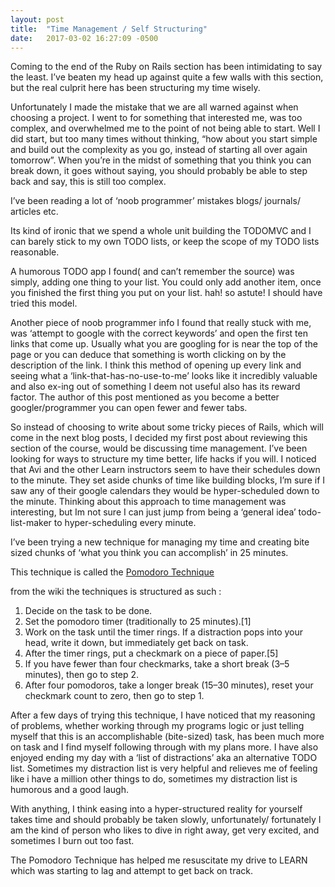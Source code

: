 ```yaml
---
layout: post
title:  "Time Management / Self Structuring"
date:   2017-03-02 16:27:09 -0500
---
```



Coming to the end of the Ruby on Rails section has been intimidating to say the least. I’ve beaten my head up against quite a few walls with this section, but the real culprit here has been structuring my time wisely. 

Unfortunately I made the mistake that we are all warned against when choosing a project. I went to for something that interested me, was too complex, and overwhelmed me to the point of not being able to start. Well I did start, but too many times without thinking, “how about you start simple and build out the complexity as you go, instead of starting all over again tomorrow”. When you’re in the midst of something that you think you can break down, it goes without saying, you should probably be able to step back and say, this is still too complex. 

I’ve been reading a lot of ‘noob programmer’ mistakes blogs/ journals/ articles etc.

Its kind of ironic that we spend a whole unit building the TODOMVC and I can barely stick to my own TODO lists, or keep the scope of my TODO lists reasonable. 

A humorous TODO app I found( and can’t remember the source) was simply, adding one thing to your list. You could only add another item, once you finished the first thing you put on your list. hah! so astute! I should have tried this model.

Another piece of noob programmer info I found that really stuck with me, was ‘attempt to google with the correct keywords’ and open the first ten links that come up. Usually what you are googling for is near the top of the page or you can deduce that something is worth clicking on by the description of the link. I think this method of opening up every link and seeing what a ‘link-that-has-no-use-to-me’ looks like it incredibly valuable and also ex-ing out of something I deem not useful also has its reward factor. The author of this post mentioned as you become a better googler/programmer you can open fewer and fewer tabs. 

So instead of choosing to write about some tricky pieces of Rails, which will come in the next blog posts, I decided my first post about reviewing this section of the course, would be discussing time management. I’ve been looking for ways to structure my time better, life hacks if you will. I noticed that Avi and the other Learn instructors seem to have their schedules down to the minute. They set aside chunks of time like building blocks, I’m sure if I saw any of their google calendars they would be hyper-scheduled down to the minute. Thinking about this approach to time management was interesting, but Im not sure I can just jump from being a ‘general idea’ todo-list-maker to hyper-scheduling every minute. 

I’ve been trying a new technique for managing my time and creating bite sized chunks of ‘what you think you can accomplish’ in 25 minutes. 

This technique is called the [Pomodoro Technique]( https://en.wikipedia.org/wiki/Pomodoro_Technique) 

from the wiki the techniques is structured as such :
1. Decide on the task to be done.
2. Set the pomodoro timer (traditionally to 25 minutes).[1]
3. Work on the task until the timer rings. If a distraction pops into your head, write it down, but immediately get back on task.
4. After the timer rings, put a checkmark on a piece of paper.[5]
5. If you have fewer than four checkmarks, take a short break (3–5 minutes), then go to step 2.
6. After four pomodoros, take a longer break (15–30 minutes), reset your checkmark count to zero, then go to step 1.


After a few days of trying this technique, I have noticed that my reasoning of problems, whether working through my programs logic or just telling myself that this is an accomplishable (bite-sized) task, has been much more on task and I find myself following through with my plans more. I have also enjoyed ending my day with a ‘list of distractions’ aka an alternative TODO list. Sometimes my distraction list is very helpful and relieves me of feeling like i have a million other things to do, sometimes my distraction list is humorous and a good laugh.

With anything, I think easing into a hyper-structured reality for yourself takes time and should probably be taken slowly, unfortunately/ fortunately I am the kind of person who likes to dive in right away, get very excited, and sometimes I burn out too fast. 

The Pomodoro Technique has helped me resuscitate my drive to LEARN which was starting to lag and attempt to get back on track.  
